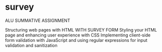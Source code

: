 # survey
ALU SUMMATIVE ASSIGNMENT

Structuring web pages with HTML WITH SURVEY FORM
Styling your HTML page and enhancing user experience with CSS
Implementing client-side form validation with JavaScript and using regular expressions for input validation and sanitization